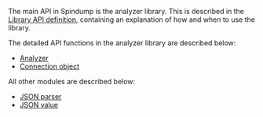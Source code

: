 
The main API in Spindump is the analyzer library. This is described in the [Library API definition](https://github.com/EricssonResearch/spindump/blob/master/Library.md), containing an explanation of how and when to use the library.

The detailed API functions in the analyzer library are described below:

* [Analyzer](https://github.com/EricssonResearch/spindump/blob/master/doc/api/analyzer.md) 
* [Connection object](https://github.com/EricssonResearch/spindump/blob/master/doc/api/connection.md) 

All other modules are described below:

* [JSON parser](https://github.com/EricssonResearch/spindump/blob/master/doc/api/json_parser.md) 
* [JSON value](https://github.com/EricssonResearch/spindump/blob/master/doc/api/json_value.md) 
